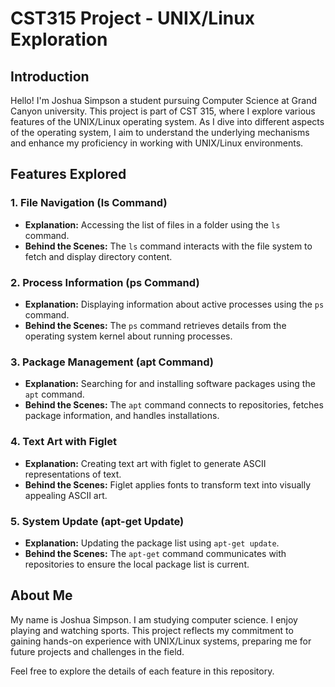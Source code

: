 # CST315 Project - UNIX/Linux Exploration

## Introduction

Hello! I'm Joshua Simpson a student pursuing Computer Science at Grand Canyon university. This project is part of CST 315, where I explore various features of the UNIX/Linux operating system. As I dive into different aspects of the operating system, I aim to understand the underlying mechanisms and enhance my proficiency in working with UNIX/Linux environments.

## Features Explored

### 1. File Navigation (ls Command)
   - **Explanation:** Accessing the list of files in a folder using the `ls` command.
   - **Behind the Scenes:** The `ls` command interacts with the file system to fetch and display directory content.

### 2. Process Information (ps Command)
   - **Explanation:** Displaying information about active processes using the `ps` command.
   - **Behind the Scenes:** The `ps` command retrieves details from the operating system kernel about running processes.

### 3. Package Management (apt Command)
   - **Explanation:** Searching for and installing software packages using the `apt` command.
   - **Behind the Scenes:** The `apt` command connects to repositories, fetches package information, and handles installations.

### 4. Text Art with Figlet
   - **Explanation:** Creating text art with figlet to generate ASCII representations of text.
   - **Behind the Scenes:** Figlet applies fonts to transform text into visually appealing ASCII art.

### 5. System Update (apt-get Update)
   - **Explanation:** Updating the package list using `apt-get update`.
   - **Behind the Scenes:** The `apt-get` command communicates with repositories to ensure the local package list is current.

## About Me

My name is Joshua Simpson. I am studying computer science. I enjoy playing and watching sports.  This project reflects my commitment to gaining hands-on experience with UNIX/Linux systems, preparing me for future projects and challenges in the field.

Feel free to explore the details of each feature in this repository.


